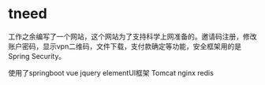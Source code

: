 # tneed
工作之余编写了一个网站，这个网站为了支持科学上网准备的。邀请码注册，修改账户密码，显示vpn二维码，文件下载，支付款确定等功能，安全框架用的是Spring Security。

使用了springboot vue jquery elementUI框架
Tomcat nginx redis


